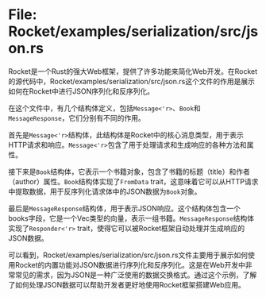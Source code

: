 # File: Rocket/examples/serialization/src/json.rs

Rocket是一个Rust的强大Web框架，提供了许多功能来简化Web开发。在Rocket的源代码中，Rocket/examples/serialization/src/json.rs这个文件的作用是展示如何在Rocket中进行JSON序列化和反序列化。

在这个文件中，有几个结构体定义，包括`Message<'r>`、`Book`和`MessageResponse`，它们分别有不同的作用。

首先是`Message<'r>`结构体，此结构体是Rocket中的核心消息类型，用于表示HTTP请求和响应。`Message<'r>`包含了用于处理请求和生成响应的各种方法和属性。

接下来是`Book`结构体，它表示一个书籍对象，包含了书籍的标题（title）和作者（author）属性。`Book`结构体实现了`FromData` trait，这意味着它可以从HTTP请求中提取数据，用于反序列化请求体中的JSON数据为`Book`对象。

最后是`MessageResponse`结构体，用于表示JSON响应。这个结构体包含一个books字段，它是一个Vec<Book>类型的向量，表示一组书籍。`MessageResponse`结构体实现了`Responder<'r>` trait，使得它可以被Rocket框架自动处理并生成响应的JSON数据。

可以看到，Rocket/examples/serialization/src/json.rs文件主要用于展示如何使用Rocket的内置功能对JSON数据进行序列化和反序列化。这是在Web开发中非常常见的需求，因为JSON是一种广泛使用的数据交换格式。通过这个示例，了解了如何处理JSON数据可以帮助开发者更好地使用Rocket框架搭建Web应用。

